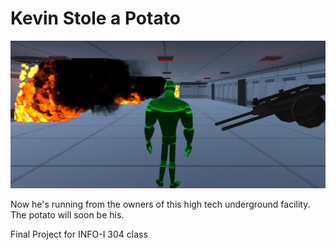 # Kevin Stole a Potato

![Main](https://github.com/hypertacos520/I304-Unity-Runner-Project/blob/main/screenshot.png?raw=true)

Now he's running from the owners of this high tech underground facility. The potato will soon be his.

Final Project for INFO-I 304 class